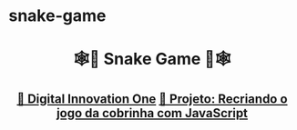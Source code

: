 # snake-game
<h1 align="center">🕸🐍 Snake Game 🐍🕸</h1>


<h2 align="center">
    <a href="https://web.digitalinnovation.one/home">🔗 Digital Innovation One</a>
    <a href="https://web.digitalinnovation.one/project/recriando-o-jogo-da-cobrinha-com-javascript/learning/bfcd37b9-4ccf-40fb-b0ea-c2d865414a19?back=/track/html-web-developer">🔗 Projeto: Recriando o jogo da cobrinha com JavaScript</a>
</h2>
